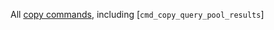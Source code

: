 All [copy commands](https://www.khronos.org/registry/vulkan/specs/1.3-extensions/html/vkspec.html#copies), including [`cmd_copy_query_pool_results`]